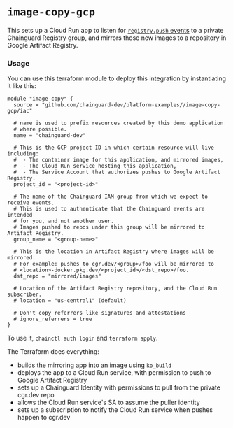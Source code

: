 # `image-copy-gcp`

This sets up a Cloud Run app to listen for [`registry.push` events](https://edu.chainguard.dev/chainguard/chainguard-enforce/reference/events/#service-registry---push) to a private Chainguard Registry group, and mirrors those new images to a repository in Google Artifact Registry.

### Usage

You can use this terraform module to deploy this integration by instantiating
it like this:

```
module "image-copy" {
  source = "github.com/chainguard-dev/platform-examples//image-copy-gcp/iac"

  # name is used to prefix resources created by this demo application
  # where possible.
  name = "chainguard-dev"

  # This is the GCP project ID in which certain resource will live including:
  #  - The container image for this application, and mirrored images,
  #  - The Cloud Run service hosting this application,
  #  - The Service Account that authorizes pushes to Google Artifact Registry.
  project_id = "<project-id>"

  # The name of the Chainguard IAM group from which we expect to receive events.
  # This is used to authenticate that the Chainguard events are intended
  # for you, and not another user.
  # Images pushed to repos under this group will be mirrored to Artifact Registry.
  group_name = "<group-name>"

  # This is the location in Artifact Registry where images will be mirrored.
  # For example: pushes to cgr.dev/<group>/foo will be mirrored to
  # <location>-docker.pkg.dev/<project_id>/<dst_repo>/foo.
  dst_repo = "mirrored/images"

  # Location of the Artifact Registry repository, and the Cloud Run subscriber.
  # location = "us-central1" (default)

  # Don't copy referrers like signatures and attestations
  # ignore_referrers = true
}
```

To use it, `chainctl auth login` and `terraform apply`.

The Terraform does everything:

- builds the mirroring app into an image using `ko_build`
- deploys the app to a Cloud Run service, with permission to push to Google Artifact Registry
- sets up a Chainguard Identity with permissions to pull from the private cgr.dev repo
- allows the Cloud Run service's SA to assume the puller identity
- sets up a subscription to notify the Cloud Run service when pushes happen to cgr.dev
